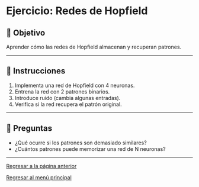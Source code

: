 # Ejercicio: Redes de Hopfield

## 🎯 Objetivo
Aprender cómo las redes de Hopfield almacenan y recuperan patrones.

---

## 🧩 Instrucciones
1. Implementa una red de Hopfield con 4 neuronas.
2. Entrena la red con 2 patrones binarios.
3. Introduce ruido (cambia algunas entradas).
4. Verifica si la red recupera el patrón original.

---

## 🧠 Preguntas
- ¿Qué ocurre si los patrones son demasiado similares?
- ¿Cuántos patrones puede memorizar una red de N neuronas?

---
[Regresar a la página anterior](./DeepLearning.md)

[Regresar al menú principal](../README.md)
